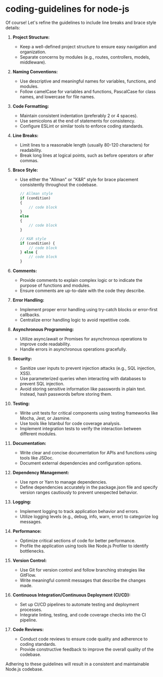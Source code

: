 # coding-guidelines for node-js
Of course! Let's refine the guidelines to include line breaks and brace style details:

1. **Project Structure:**
   - Keep a well-defined project structure to ensure easy navigation and organization.
   - Separate concerns by modules (e.g., routes, controllers, models, middleware).

2. **Naming Conventions:**
   - Use descriptive and meaningful names for variables, functions, and modules.
   - Follow camelCase for variables and functions, PascalCase for class names, and lowercase for file names.

3. **Code Formatting:**
   - Maintain consistent indentation (preferably 2 or 4 spaces).
   - Use semicolons at the end of statements for consistency.
   - Configure ESLint or similar tools to enforce coding standards.

4. **Line Breaks:**
   - Limit lines to a reasonable length (usually 80-120 characters) for readability.
   - Break long lines at logical points, such as before operators or after commas.

5. **Brace Style:**
   - Use either the "Allman" or "K&R" style for brace placement consistently throughout the codebase.
     ```javascript
     // Allman style
     if (condition)
     {
         // code block
     }
     else
     {
         // code block
     }
     ```
     ```javascript
     // K&R style
     if (condition) {
         // code block
     } else {
         // code block
     }
     ```

6. **Comments:**
   - Provide comments to explain complex logic or to indicate the purpose of functions and modules.
   - Ensure comments are up-to-date with the code they describe.

7. **Error Handling:**
   - Implement proper error handling using try-catch blocks or error-first callbacks.
   - Centralize error handling logic to avoid repetitive code.

8. **Asynchronous Programming:**
   - Utilize async/await or Promises for asynchronous operations to improve code readability.
   - Handle errors in asynchronous operations gracefully.

9. **Security:**
   - Sanitize user inputs to prevent injection attacks (e.g., SQL injection, XSS).
   - Use parameterized queries when interacting with databases to prevent SQL injection.
   - Avoid storing sensitive information like passwords in plain text. Instead, hash passwords before storing them.

10. **Testing:**
    - Write unit tests for critical components using testing frameworks like Mocha, Jest, or Jasmine.
    - Use tools like Istanbul for code coverage analysis.
    - Implement integration tests to verify the interaction between different modules.

11. **Documentation:**
    - Write clear and concise documentation for APIs and functions using tools like JSDoc.
    - Document external dependencies and configuration options.

12. **Dependency Management:**
    - Use npm or Yarn to manage dependencies.
    - Define dependencies accurately in the package.json file and specify version ranges cautiously to prevent unexpected behavior.

13. **Logging:**
    - Implement logging to track application behavior and errors.
    - Utilize logging levels (e.g., debug, info, warn, error) to categorize log messages.

14. **Performance:**
    - Optimize critical sections of code for better performance.
    - Profile the application using tools like Node.js Profiler to identify bottlenecks.

15. **Version Control:**
    - Use Git for version control and follow branching strategies like GitFlow.
    - Write meaningful commit messages that describe the changes made.

16. **Continuous Integration/Continuous Deployment (CI/CD):**
    - Set up CI/CD pipelines to automate testing and deployment processes.
    - Integrate linting, testing, and code coverage checks into the CI pipeline.

17. **Code Reviews:**
    - Conduct code reviews to ensure code quality and adherence to coding standards.
    - Provide constructive feedback to improve the overall quality of the codebase.

Adhering to these guidelines will result in a consistent and maintainable Node.js codebase.
